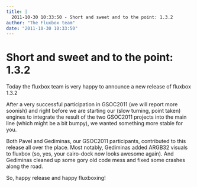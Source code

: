 ```yaml
---
title: |
  2011-10-30 10:33:50 - Short and sweet and to the point: 1.3.2
author: "The Fluxbox team"
date: "2011-10-30 10:33:50"
---
```


# Short and sweet and to the point: 1.3.2


Today the fluxbox team is very happy to announce a new release of fluxbox 1.3.2

After a very successful participation in GSOC2011 (we will report more soonish)
and right before we are starting our (slow turning, point taken) engines to 
integrate the result of the two GSOC2011 projects into the main line (which might
be a bit bumpy), we wanted something more stable for you.

Both Pavel and Gediminas, our GSOC2011 participants, contributed to this release
all over the place. Most notably, Gediminas added ARGB32 visuals to fluxbox (so, yes, your 
cairo-dock now looks awesome again). And Gediminas cleaned up some gory old code
mess and fixed some crashes along the road.

So, happy release and happy fluxboxing!



